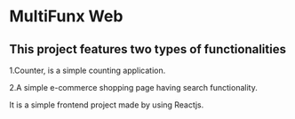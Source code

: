
# MultiFunx Web

## This project features two types of functionalities 

1.Counter, is a simple counting application.

2.A simple e-commerce shopping page having search functionality.

It is a simple frontend project made by using Reactjs.